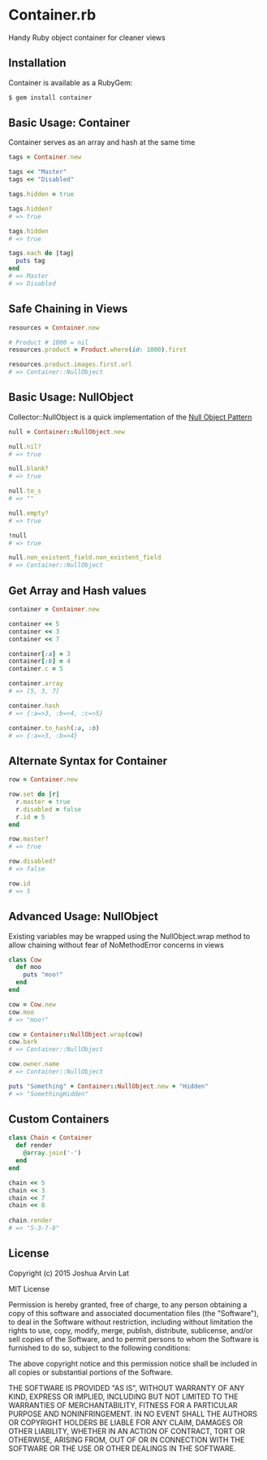 # Container.rb
Handy Ruby object container for cleaner views

## Installation

Container is available as a RubyGem:

```bash
$ gem install container
```

## Basic Usage: Container

Container serves as an array and hash at the same time

```ruby
tags = Container.new

tags << "Master"
tags << "Disabled"

tags.hidden = true

tags.hidden?
# => true

tags.hidden
# => true

tags.each do |tag|
  puts tag
end
# => Master
# => Disabled
```

## Safe Chaining in Views

```ruby
resources = Container.new

# Product # 1000 = nil
resources.product = Product.where(id: 1000).first

resources.product.images.first.url
# => Container::NullObject
```

## Basic Usage: NullObject

Collector::NullObject is a quick implementation of the [Null Object Pattern](http://en.wikipedia.org/wiki/Null_Object_pattern)

```ruby
null = Container::NullObject.new

null.nil?
# => true

null.blank?
# => true 

null.to_s
# => "" 

null.empty?
# => true 

!null
# => true

null.non_existent_field.non_existent_field
# => Container::NullObject
```

## Get Array and Hash values

```ruby
container = Container.new

container << 5
container << 3
container << 7

container[:a] = 3
container[:b] = 4
container.c = 5

container.array
# => [5, 3, 7]

container.hash
# => {:a=>3, :b=>4, :c=>5}

container.to_hash(:a, :b)
# => {:a=>3, :b=>4} 
```

## Alternate Syntax for Container
```ruby
row = Container.new

row.set do |r|
  r.master = true
  r.disabled = false
  r.id = 5
end

row.master?
# => true 

row.disabled?
# => false

row.id
# => 5
```

## Advanced Usage: NullObject

Existing variables may be wrapped using the NullObject.wrap method to allow chaining without fear of NoMethodError concerns in views

```ruby
class Cow
  def moo
    puts "moo!"
  end
end

cow = Cow.new
cow.moo
# => "moo!"

cow = Container::NullObject.wrap(cow)
cow.bark
# => Container::NullObject

cow.owner.name
# => Container::NullObject

puts "Something" + Container::NullObject.new + "Hidden"
# => "SomethingHidden"
```

## Custom Containers

```ruby
class Chain < Container
  def render
    @array.join('-')
  end
end

chain << 5
chain << 3
chain << 7
chain << 8
 
chain.render
# => "5-3-7-8" 
```

License
-------
Copyright (c) 2015 Joshua Arvin Lat

MIT License

Permission is hereby granted, free of charge, to any person obtaining
a copy of this software and associated documentation files (the
"Software"), to deal in the Software without restriction, including
without limitation the rights to use, copy, modify, merge, publish,
distribute, sublicense, and/or sell copies of the Software, and to
permit persons to whom the Software is furnished to do so, subject to
the following conditions:

The above copyright notice and this permission notice shall be
included in all copies or substantial portions of the Software.

THE SOFTWARE IS PROVIDED "AS IS", WITHOUT WARRANTY OF ANY KIND,
EXPRESS OR IMPLIED, INCLUDING BUT NOT LIMITED TO THE WARRANTIES OF
MERCHANTABILITY, FITNESS FOR A PARTICULAR PURPOSE AND
NONINFRINGEMENT. IN NO EVENT SHALL THE AUTHORS OR COPYRIGHT HOLDERS BE
LIABLE FOR ANY CLAIM, DAMAGES OR OTHER LIABILITY, WHETHER IN AN ACTION
OF CONTRACT, TORT OR OTHERWISE, ARISING FROM, OUT OF OR IN CONNECTION
WITH THE SOFTWARE OR THE USE OR OTHER DEALINGS IN THE SOFTWARE.